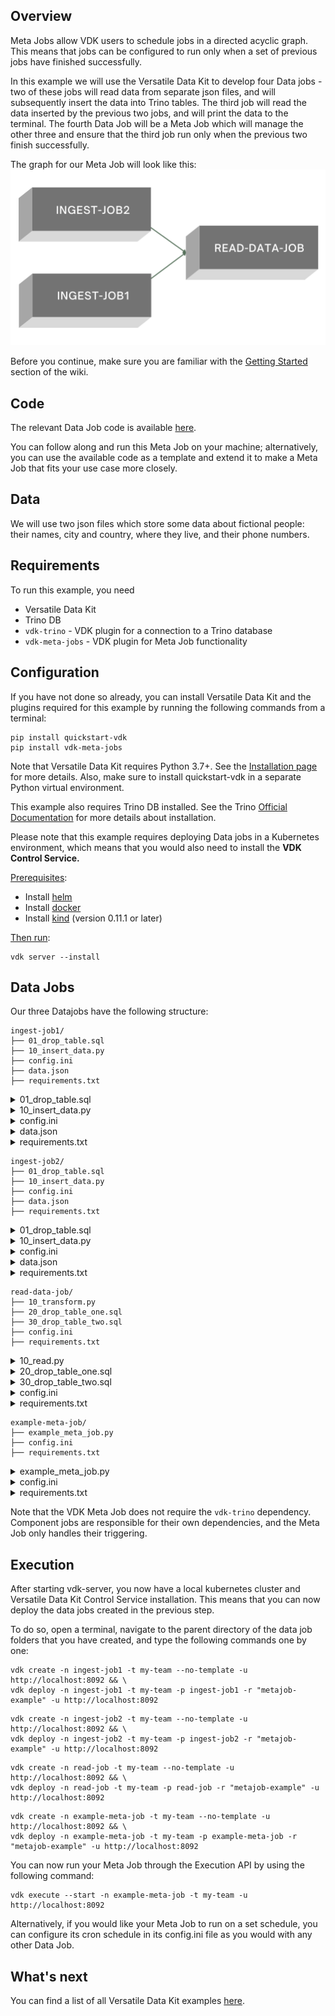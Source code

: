 Overview
--------
Meta Jobs allow VDK users to schedule jobs in a directed acyclic graph.
This means that jobs can be configured to run only when a set of previous jobs have finished successfully.

In this example we will use the Versatile Data Kit to develop four Data jobs - two of these jobs will read data
from separate json files, and will subsequently insert the data into Trino tables. The third job will read the data
inserted by the previous two jobs, and will print the data to the terminal. The fourth Data Job will be a Meta Job
which will manage the other three and ensure that the third job run only when the previous two finish successfully.


The graph for our Meta Job will look like this:
![Meta Job graph](images/metajob-graph.png)

Before you continue, make sure you are familiar with the
[Getting Started](https://github.com/vmware/versatile-data-kit/wiki/Getting-Started) section of the wiki.

Code
----

The relevant Data Job code is available
[here](https://github.com/vmware/versatile-data-kit/tree/main/examples).

You can follow along and run this Meta Job on your machine;
alternatively, you can use the available code as a template and extend it to
make a Meta Job that fits your use case more closely.

Data
--------
We will use two json files which store some data about fictional people: their
names, city and country, where they live, and their phone numbers.

Requirements
------------

To run this example, you need

* Versatile Data Kit
* Trino DB
* `vdk-trino` - VDK plugin for a connection to a Trino database
* `vdk-meta-jobs` - VDK plugin for Meta Job functionality

Configuration
-------------
If you have not done so already, you can install Versatile Data Kit and the
plugins required for this example by running the following commands from a terminal:
```console
pip install quickstart-vdk
pip install vdk-meta-jobs
```
Note that Versatile Data Kit requires Python 3.7+. See the
[Installation page](https://github.com/vmware/versatile-data-kit/wiki/Installation#install-sdk) for more details.
Also, make sure to install quickstart-vdk in a separate Python virtual environment.

This example also requires Trino DB installed.
See the Trino [Official Documentation](https://trino.io/) for more details about installation.

Please note that this example requires deploying Data jobs in a Kubernetes
environment, which means that you would also need to install
the **VDK Control Service.**

<ins>Prerequisites</ins>:

*   Install [helm](https://helm.sh/docs/intro/install)
*   Install [docker](https://docs.docker.com/get-docker)
*   Install [kind](https://kind.sigs.k8s.io/docs/user/quick-start/#installation) (version 0.11.1 or later)

<ins>Then run</ins>:
```console
vdk server --install
```

Data Jobs
--------

Our three Datajobs have the following structure:

```
ingest-job1/
├── 01_drop_table.sql
├── 10_insert_data.py
├── config.ini
├── data.json
├── requirements.txt
```

<details>
    <summary>01_drop_table.sql</summary>

```sql
drop table if exists memory.default.test_metajob_one
```
</details>

<details>
  <summary>10_insert_data.py</summary>

```py
import json
import pathlib

from vdk.api.job_input import IJobInput


def run(job_input: IJobInput):
    data_job_dir = pathlib.Path(job_input.get_job_directory())
    data_file = data_job_dir / "data.json"

    if data_file.exists():
        with open(data_file) as f:
            data = json.load(f)

        rows = [tuple(i.values()) for i in data]
        insert_query = """
        INSERT INTO memory.default.test_metajob_one VALUES
        """ + ", ".join(str(i) for i in rows)

        job_input.execute_query(
            """
            CREATE TABLE IF NOT EXISTS memory.default.test_metajob_one
            (
                id varchar,
                first_name varchar,
                last_name varchar,
                city varchar,
                country varchar,
                phone varchar
            )
            """
        )

        job_input.execute_query(insert_query)

        print("Success! The data was send trino.")
    else:
        print("No data File Available! Exiting job execution!")
```
</details>
<details>
  <summary>config.ini</summary>

```ini
; Supported format: https://docs.python.org/3/library/configparser.html#supported-ini-file-structure

; This is the only file required to deploy a Data Job.
; Read more to understand what each option means:

; Information about the owner of the Data Job
[owner]

; Team is a way to group Data Jobs that belonged to the same team.
team = my-team

; Configuration related to running data jobs
[job]
db_default_type = TRINO
```
</details>
<details>
    <summary>data.json</summary>

```json
[{"id":"18","FirstName":"Michelle","LastName":"Brooks","City":"New York","Country":"USA","Phone":"+1 (212) 221-3546"},{"id":"19","FirstName":"Tim","LastName":"Goyer","City":"Cupertino","Country":"USA","Phone":"+1 (408) 996-1010"},{"id":"20","FirstName":"Dan","LastName":"Miller","City":"Mountain View","Country":"USA","Phone":"+ 1(650) 644 - 3358"},{"id":"21","FirstName":"Kathy","LastName":"Chase","City":"Reno","Country":"USA","Phone":"+1 (775) 223-7665"},{"id":"22","FirstName":"Heather","LastName":"Leacock","City":"Orlando","Country":"USA","Phone":"+1 (407) 999-7788"},{"id":"23","FirstName":"John","LastName":"Gordon","City":"Boston","Country":"USA","Phone":"+1 (617) 522-1333"},{"id":"24","FirstName":"Frank","LastName":"Ralston","City":"Chicago","Country":"USA","Phone":"+1 (312) 332-3232"},{"id":"25","FirstName":"Victor","LastName":"Stevens","City":"Madison","Country":"USA","Phone":"+1 (608) 257-0597"},{"id":"26","FirstName":"Richard","LastName":"Cunningham","City":"Fort Worth","Country":"USA","Phone":"+1 (817) 924-7272"},{"id":"27","FirstName":"Patrick","LastName":"Gray","City":"Tucson","Country":"USA","Phone":"+1 (520) 622-4200"},{"id":"28","FirstName":"Julia","LastName":"Barnett","City":"Salt Lake City","Country":"USA","Phone":"+1 (801) 531-7272"},{"id":"29","FirstName":"Robert","LastName":"Brown","City":"Toronto","Country":"Canada","Phone":"+1 (416) 363-8888"},{"id":"30","FirstName":"Edward","LastName":"Francis","City":"Ottawa","Country":"Canada","Phone":"+1 (613) 234-3322"}]
```
</details>

<details>
    <summary>requirements.txt</summary>

```text
vdk-trino
```
</details>

```
ingest-job2/
├── 01_drop_table.sql
├── 10_insert_data.py
├── config.ini
├── data.json
├── requirements.txt
```

<details>
    <summary>01_drop_table.sql</summary>

```sql
drop table if exists memory.default.test_metajob_two
```
</details>

<details>
  <summary>10_insert_data.py</summary>

```py
import json
import pathlib

from vdk.api.job_input import IJobInput


def run(job_input: IJobInput):
    data_job_dir = pathlib.Path(job_input.get_job_directory())
    data_file = data_job_dir / "data.json"

    if data_file.exists():
        with open(data_file) as f:
            data = json.load(f)

        rows = [tuple(i.values()) for i in data]
        insert_query = """
        INSERT INTO memory.default.test_metajob_two VALUES
        """ + ", ".join(str(i) for i in rows)

        job_input.execute_query(
            """
            CREATE TABLE IF NOT EXISTS memory.default.test_metajob_two
            (
                id integer,
                first_name varchar,
                last_name varchar,
                city varchar,
                country varchar,
                phone varchar
            )
            """
        )

        job_input.execute_query(insert_query)

        print("Success! The data was send trino.")
    else:
        print("No data File Available! Exiting job execution!")
```
</details>
<details>
  <summary>config.ini</summary>

```ini
; Supported format: https://docs.python.org/3/library/configparser.html#supported-ini-file-structure

; This is the only file required to deploy a Data Job.
; Read more to understand what each option means:

; Information about the owner of the Data Job
[owner]

; Team is a way to group Data Jobs that belonged to the same team.
team = my-team

; Configuration related to running data jobs
[job]
db_default_type = TRINO
```
</details>
<details>
    <summary>data.json</summary>

```json
[{"id": 31, "FirstName": "Martha", "LastName": "Silk", "City": "Halifax", "Country": "Canada", "Phone": "+1 (902) 450-0450"}, {"id": 32, "FirstName": "Aaron", "LastName": "Mitchell", "City": "Winnipeg", "Country": "Canada", "Phone": "+1 (204) 452-6452"}, {"id": 33, "FirstName": "Ellie", "LastName": "Sullivan", "City": "Yellowknife", "Country": "Canada", "Phone": "+1 (867) 920-2233"}, {"id": 34, "FirstName": "Jo\u00e3o", "LastName": "Fernandes", "City": "Lisbon", "Country": "Portugal", "Phone": "+351 (213) 466-111"}, {"id": 35, "FirstName": "Madalena", "LastName": "Sampaio", "City": "Porto", "Country": "Portugal", "Phone": "+351 (225) 022-448"}, {"id": 36, "FirstName": "Hannah", "LastName": "Schneider", "City": "Berlin", "Country": "Germany", "Phone": "+49 030 26550280"}, {"id": 37, "FirstName": "Fynn", "LastName": "Zimmermann", "City": "Frankfurt", "Country": "Germany", "Phone": "+49 069 40598889"}, {"id": 38, "FirstName": "Niklas", "LastName": "Schr\u00f6der", "City": "Berlin", "Country": "Germany", "Phone": "+49 030 2141444"}, {"id": 39, "FirstName": "Camille", "LastName": "Bernard", "City": "Paris", "Country": "France", "Phone": "+33 01 49 70 65 65"}, {"id": 40, "FirstName": "Dominique", "LastName": "Lefebvre", "City": "Paris", "Country": "France", "Phone": "+33 01 47 42 71 71"}, {"id": 41, "FirstName": "Marc", "LastName": "Dubois", "City": "Lyon", "Country": "France", "Phone": "+33 04 78 30 30 30"}, {"id": 42, "FirstName": "Wyatt", "LastName": "Girard", "City": "Bordeaux", "Country": "France", "Phone": "+33 05 56 96 96 96"}, {"id": 43, "FirstName": "Isabelle", "LastName": "Mercier", "City": "Dijon", "Country": "France", "Phone": "+33 03 80 73 66 99"}, {"id": 44, "FirstName": "Terhi", "LastName": "H\u00e4m\u00e4l\u00e4inen", "City": "Helsinki", "Country": "Finland", "Phone": "+358 09 870 2000"}, {"id": 45, "FirstName": "Ladislav", "LastName": "Kov\u00e1cs", "City": "Budapest", "Country": "Hungary", "Phone": "+123 123 456"}, {"id": 46, "FirstName": "Hugh", "LastName": "OReilly", "City": "Dublin", "Country": "Ireland", "Phone": "+353 01 6792424"}]
```
</details>

<details>
    <summary>requirements.txt</summary>

```text
vdk-trino
```
</details>

```
read-data-job/
├── 10_transform.py
├── 20_drop_table_one.sql
├── 30_drop_table_two.sql
├── config.ini
├── requirements.txt
```

<details>
  <summary>10_read.py</summary>

```py
from vdk.api.job_input import IJobInput


def run(job_input: IJobInput):
    job1_data = job_input.execute_query(
        "SELECT * FROM memory.default.test_metajob_one"
    )
    job2_data = job_input.execute_query(
        "SELECT * FROM memory.default.test_metajob_two"
    )

    print(
        f"Job 1 Data ===> {job1_data} \n\n\n Job 2 Data ===> {job2_data}"
    )
```
</details>

<details>
    <summary>20_drop_table_one.sql</summary>

```sql
drop table if exists memory.default.test_metajob_one
```
</details>

<details>
    <summary>30_drop_table_two.sql</summary>

```sql
drop table if exists memory.default.test_metajob_two
```
</details>

<details>
  <summary>config.ini</summary>

```ini
; Supported format: https://docs.python.org/3/library/configparser.html#supported-ini-file-structure

; This is the only file required to deploy a Data Job.
; Read more to understand what each option means:

; Information about the owner of the Data Job
[owner]

; Team is a way to group Data Jobs that belonged to the same team.
team = my-team

; Configuration related to running data jobs
[job]
db_default_type = TRINO
```
</details>

<details>
    <summary>requirements.txt</summary>

```text
vdk-trino
```
</details>

```
example-meta-job/
├── example_meta_job.py
├── config.ini
├── requirements.txt
```

<details>
    <summary>example_meta_job.py</summary>

```python
from vdk.plugin.meta_jobs.meta_job_runner import MetaJobInput


JOBS_RUN_ORDER = [
    {
        "job_name": "ingest-job1",
        "team_name": "my-team",
        "fail_meta_job_on_error": True,
        "depends_on": []
    },

    {
        "job_name": "ingest-job2",
        "team_name": "my-team",
        "fail_meta_job_on_error": True,
        "depends_on": []
    },
    {
        "job_name": "read-data-job",
        "team_name": "my-team",
        "fail_meta_job_on_error": True,
        "depends_on": ["ingest-job1", "ingest-job2"]
    },
]

def run(job_input):
    MetaJobInput().run_meta_job(JOBS_RUN_ORDER)

```
</details>

<details>
  <summary>config.ini</summary>

```ini
; Supported format: https://docs.python.org/3/library/configparser.html#supported-ini-file-structure

; This is the only file required to deploy a Data Job.
; Read more to understand what each option means:

; Information about the owner of the Data Job
[owner]

; Team is a way to group Data Jobs that belonged to the same team.
team = my-team
```
</details>

<details>
    <summary>requirements.txt</summary>

```text
vdk-meta-jobs
```
</details>

Note that the VDK Meta Job does not require the `vdk-trino` dependency.
Component jobs are responsible for their own dependencies, and the Meta Job only handles their triggering.

Execution
---------
After starting vdk-server, you now have a local kubernetes cluster and Versatile
Data Kit Control Service installation. This means that you can now deploy the data
jobs created in the previous step.

To do so, open a terminal, navigate to the parent directory of the data job
folders that you have created, and type the following commands one by one:

```console
vdk create -n ingest-job1 -t my-team --no-template -u http://localhost:8092 && \
vdk deploy -n ingest-job1 -t my-team -p ingest-job1 -r "metajob-example" -u http://localhost:8092
```

```console
vdk create -n ingest-job2 -t my-team --no-template -u http://localhost:8092 && \
vdk deploy -n ingest-job2 -t my-team -p ingest-job2 -r "metajob-example" -u http://localhost:8092
```

```console
vdk create -n read-job -t my-team --no-template -u http://localhost:8092 && \
vdk deploy -n read-job -t my-team -p read-job -r "metajob-example" -u http://localhost:8092
```

```console
vdk create -n example-meta-job -t my-team --no-template -u http://localhost:8092 && \
vdk deploy -n example-meta-job -t my-team -p example-meta-job -r "metajob-example" -u http://localhost:8092
```

You can now run your Meta Job through the Execution API by using the following command:
```console
vdk execute --start -n example-meta-job -t my-team -u http://localhost:8092
```

Alternatively, if you would like your Meta Job to run on a set schedule, you can configure
its cron schedule in its config.ini file as you would with any other Data Job.


What's next
-----------

You can find a list of all Versatile Data Kit examples [here](https://github.com/vmware/versatile-data-kit/wiki/Examples).
